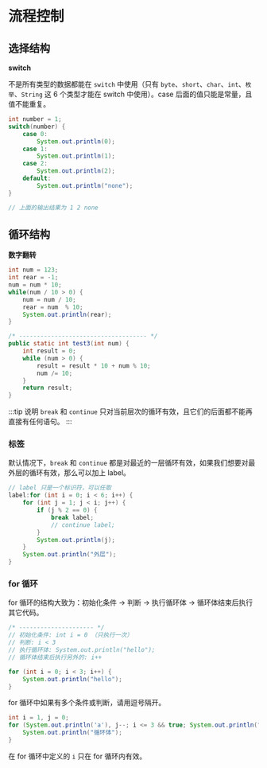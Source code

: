 # 流程控制

## 选择结构

**switch**  

不是所有类型的数据都能在 `switch` 中使用（只有 `byte`、`short`、`char`、`int`、`枚举`、`String` 这 6 个类型才能在 switch 中使用）。case 后面的值只能是常量，且值不能重复。

```java
int number = 1;
switch(number) {
    case 0:
        System.out.println(0);
    case 1:
        System.out.println(1);
    case 2:
        System.out.println(2);
    default:
        System.out.println("none");
}

// 上面的输出结果为 1 2 none
```

## 循环结构

**数字翻转**  

```java
int num = 123;
int rear = -1;
num = num * 10;
while(num / 10 > 0) {
    num = num / 10;
    rear = num  % 10;
    System.out.println(rear);
}

/* ------------------------------------ */
public static int test3(int num) {
    int result = 0;
    while (num > 0) {
        result = result * 10 + num % 10;
        num /= 10;
    }
    return result;
}
```

:::tip 说明
`break` 和 `continue` 只对当前层次的循环有效，且它们的后面都不能再直接有任何语句。
:::

### 标签  

默认情况下，`break` 和 `continue` 都是对最近的一层循环有效，如果我们想要对最外层的循环有效，那么可以加上 label。 

```java
// label 只是一个标识符，可以任取
label:for (int i = 0; i < 6; i++) {
    for (int j = 1; j < i; j++) {
        if (j % 2 == 0) {
            break label;
            // continue label;
        }
        System.out.println(j);
    }
    System.out.println("外层");
}
```

### for 循环
for 循环的结构大致为：初始化条件 -> 判断 -> 执行循环体 -> 循环体结束后执行其它代码。
```java
/* --------------------- */
// 初始化条件: int i = 0 （只执行一次）
// 判断: i < 3
// 执行循环体: System.out.println("hello");
// 循环体结束后执行另外的: i++

for (int i = 0; i < 3; i++) {
    System.out.println("hello");
}
```
for 循环中如果有多个条件或判断，请用逗号隔开。
```java
int i = 1, j = 0;
for (System.out.println('a'), j--; i <= 3 && true; System.out.println("i++:"), i++) {
    System.out.println("循环体");
}
```
在 for 循环中定义的 `i` 只在 for 循环内有效。

